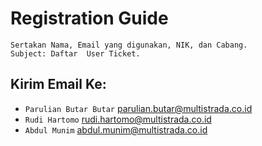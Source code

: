 # Registration Guide

	Sertakan Nama, Email yang digunakan, NIK, dan Cabang. 
	Subject: Daftar  User Ticket.

## Kirim Email Ke:
* `Parulian Butar Butar` [parulian.butar@multistrada.co.id](mailto:parulian.butar@multistrada.co.id)
* `Rudi Hartomo` [rudi.hartomo@multistrada.co.id](mailto:rudi.hartomo@multistrada.co.id)
* `Abdul Munim` [abdul.munim@multistrada.co.id](mailto:abdul.munim@multistrada.co.id)

